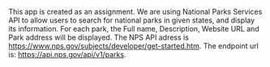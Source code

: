  This app is created as an assignment. We are using National Parks Services API to allow users to search for national parks in given states, and display its information.
For each park, the Full name, Description, Website URL and Park address will be displayed.
The NPS API adress is https://www.nps.gov/subjects/developer/get-started.htm. 
The endpoint url is: https://api.nps.gov/api/v1/parks.
